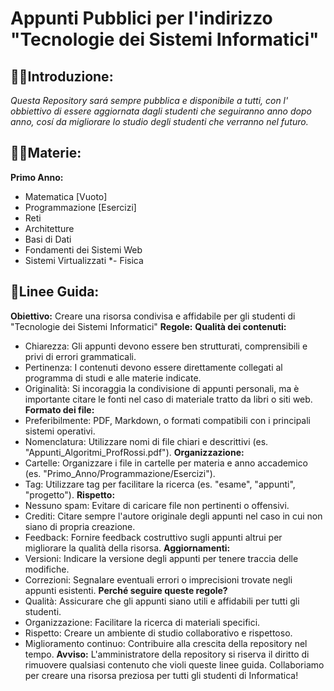 # Appunti Pubblici per l'indirizzo "Tecnologie dei Sistemi Informatici"

## 🙋‍♀️Introduzione:
*Questa Repository sará sempre pubblica e disponibile a tutti, con l' obbiettivo di essere aggiornata dagli studenti che seguiranno anno dopo anno, cosí da migliorare lo studio degli studenti che verranno nel futuro.*

## 👩‍💻Materie:
**Primo Anno:**
- Matematica [Vuoto]
- Programmazione [Esercizi]
- Reti
- Architetture
- Basi di Dati
- Fondamenti dei Sistemi Web
- Sistemi Virtualizzati
*- Fisica

## 📍Linee Guida:
**Obiettivo:** Creare una risorsa condivisa e affidabile per gli studenti di "Tecnologie dei Sistemi Informatici"
**Regole:**
**Qualità dei contenuti:**
   * Chiarezza: Gli appunti devono essere ben strutturati, comprensibili e privi di errori grammaticali.
   * Pertinenza: I contenuti devono essere direttamente collegati al programma di studi e alle materie indicate.
   * Originalità: Si incoraggia la condivisione di appunti personali, ma è importante citare le fonti nel caso di materiale tratto da libri o siti web.
**Formato dei file:**
   * Preferibilmente: PDF, Markdown, o formati compatibili con i principali sistemi operativi.
   * Nomenclatura: Utilizzare nomi di file chiari e descrittivi (es. "Appunti_Algoritmi_ProfRossi.pdf").
**Organizzazione:**
   * Cartelle: Organizzare i file in cartelle per materia e anno accademico (es. "Primo_Anno/Programmazione/Esercizi").
   * Tag: Utilizzare tag per facilitare la ricerca (es. "esame", "appunti", "progetto").
**Rispetto:**
   * Nessuno spam: Evitare di caricare file non pertinenti o offensivi.
   * Crediti: Citare sempre l'autore originale degli appunti nel caso in cui non siano di propria creazione.
   * Feedback: Fornire feedback costruttivo sugli appunti altrui per migliorare la qualità della risorsa.
**Aggiornamenti:**
   * Versioni: Indicare la versione degli appunti per tenere traccia delle modifiche.
   * Correzioni: Segnalare eventuali errori o imprecisioni trovate negli appunti esistenti.
**Perché seguire queste regole?**
 * Qualità: Assicurare che gli appunti siano utili e affidabili per tutti gli studenti.
 * Organizzazione: Facilitare la ricerca di materiali specifici.
 * Rispetto: Creare un ambiente di studio collaborativo e rispettoso.
 * Miglioramento continuo: Contribuire alla crescita della repository nel tempo.
**Avviso:** L'amministratore della repository si riserva il diritto di rimuovere qualsiasi contenuto che violi queste linee guida.
Collaboriamo per creare una risorsa preziosa per tutti gli studenti di Informatica!